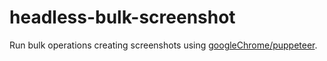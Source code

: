 # headless-bulk-screenshot

Run bulk operations creating screenshots using [googleChrome/puppeteer](https://github.com/GoogleChrome/puppeteer).

